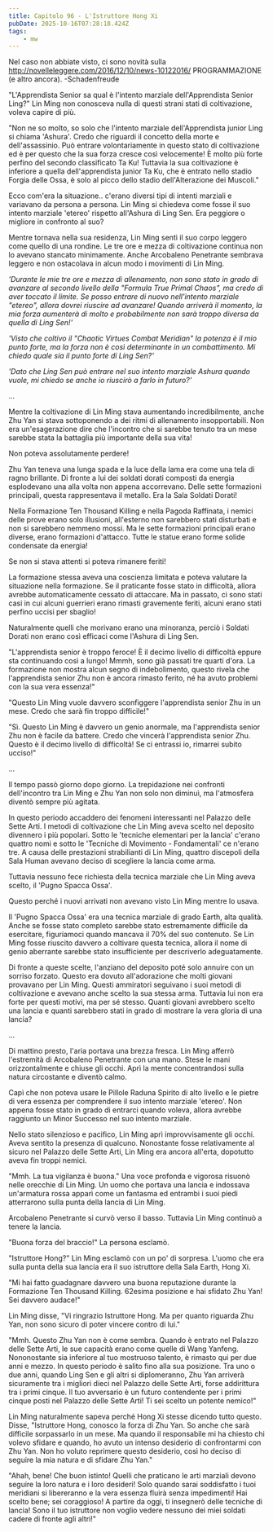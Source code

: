 ```yaml
---
title: Capitolo 96 - L'Istruttore Hong Xi
pubDate: 2025-10-16T07:28:18.424Z
tags:
    - mw
---
```



Nel caso non abbiate visto, ci sono novità sulla http://novelleleggere.com/2016/12/10/news-10122016/ PROGRAMMAZIONE (e altro ancora).
-Schadenfreude


"L'Apprendista Senior sa qual è l'intento marziale dell'Apprendista Senior Ling?" Lin Ming non conosceva nulla di questi strani stati di coltivazione, voleva capire di più.


"Non ne so molto, so solo che l'intento marziale dell'Apprendista junior Ling si chiama 'Ashura'. Credo che riguardi il concetto della morte e dell'assassinio. Può entrare volontariamente in questo stato di coltivazione ed è per questo che la sua forza cresce così velocemente! È molto più forte perfino del secondo classificato Ta Ku! Tuttavia la sua coltivazione è inferiore a quella dell'apprendista junior Ta Ku, che è entrato nello stadio Forgia delle Ossa, è solo al picco dello stadio dell'Alterazione dei Muscoli."


Ecco com'era la situazione.. c'erano diversi tipi di intenti marziali e variavano da persona a persona. Lin Ming si chiedeva come fosse il suo intento marziale 'etereo' rispetto all'Ashura di Ling Sen. Era peggiore o migliore in confronto al suo?


Mentre tornava nella sua residenza, Lin Ming sentì il suo corpo leggero come quello di una rondine. Le tre ore e mezza di coltivazione continua non lo avevano stancato minimamente. Anche Arcobaleno Penetrante sembrava leggero e non ostacolava in alcun modo i movimenti di Lin Ming.


<em>'Durante le mie tre ore e mezza di allenamento, non sono stato in grado di avanzare al secondo livello della "Formula True Primal Chaos", ma credo di aver toccato il limite. Se posso entrare di nuovo nell'intento marziale "etereo", allora dovrei riuscire ad avanzare! Quando arriverà il momento, la mia forza aumenterà di molto e probabilmente non sarà troppo diversa da quella di Ling Sen!'


'Visto che coltivo il "Chaotic Virtues Combat Meridian" la potenza è il mio punto forte, ma la forza non è così determinante in un combattimento. Mi chiedo quale sia il punto forte di Ling Sen?'


'Dato che Ling Sen può entrare nel suo intento marziale Ashura quando vuole, mi chiedo se anche io riuscirò a farlo in futuro?'</em>


...


Mentre la coltivazione di Lin Ming stava aumentando incredibilmente, anche Zhu Yan si stava sottoponendo a dei ritmi di allenamento insopportabili. Non era un'esagerazione dire che l'incontro che si sarebbe tenuto tra un mese sarebbe stata la battaglia più importante della sua vita!


Non poteva assolutamente perdere!


Zhu Yan teneva una lunga spada e la luce della lama era come una tela di ragno brillante. Di fronte a lui dei soldati dorati composti da energia esplodevano una alla volta non appena accorrevano. Delle sette formazioni principali, questa rappresentava il metallo. Era la Sala Soldati Dorati!


Nella Formazione Ten Thousand Killing e nella Pagoda Raffinata, i nemici delle prove erano solo illusioni, all'esterno non sarebbero stati disturbati e non si sarebbero nemmeno mossi. Ma le sette formazioni principali erano diverse, erano formazioni d'attacco. Tutte le statue erano forme solide condensate da energia!


Se non si stava attenti si poteva rimanere feriti!


La formazione stessa aveva una coscienza limitata e poteva valutare la situazione nella formazione. Se il praticante fosse stato in difficoltà, allora avrebbe automaticamente cessato di attaccare. Ma in passato, ci sono stati casi in cui alcuni guerrieri erano rimasti gravemente feriti, alcuni erano stati perfino uccisi per sbaglio!


Naturalmente quelli che morivano erano una minoranza, perciò i Soldati Dorati non erano così efficaci come l'Ashura di Ling Sen.


"L'apprendista senior è troppo feroce! È il decimo livello di difficoltà eppure sta continuando così a lungo! Mmmh, sono già passati tre quarti d'ora. La formazione non mostra alcun segno di indebolimento, questo rivela che l'apprendista senior Zhu non è ancora rimasto ferito, né ha avuto problemi con la sua vera essenza!"


"Questo Lin Ming vuole davvero sconfiggere l'apprendista senior Zhu in un mese. Credo che sarà fin troppo difficile!"


"Sì. Questo Lin Ming è davvero un genio anormale, ma l'apprendista senior Zhu non è facile da battere. Credo che vincerà l'apprendista senior Zhu. Questo è il decimo livello di difficoltà! Se ci entrassi io, rimarrei subito ucciso!"


...


Il tempo passò giorno dopo giorno. La trepidazione nei confronti dell'incontro tra Lin Ming e Zhu Yan non solo non diminuì, ma l'atmosfera diventò sempre più agitata.


In questo periodo accaddero dei fenomeni interessanti nel Palazzo delle Sette Arti. I metodi di coltivazione che Lin Ming aveva scelto nel deposito divennero i più popolari. Sotto le 'tecniche elementari per la lancia' c'erano quattro nomi e sotto le 'Tecniche di Movimento - Fondamentali' ce n'erano tre. A causa delle prestazioni strabilianti di Lin Ming, quattro discepoli della Sala Human avevano deciso di scegliere la lancia come arma.


Tuttavia nessuno fece richiesta della tecnica marziale che Lin Ming aveva scelto, il 'Pugno Spacca Ossa'.


Questo perché i nuovi arrivati non avevano visto Lin Ming mentre lo usava.


Il 'Pugno Spacca Ossa' era una tecnica marziale di grado Earth, alta qualità. Anche se fosse stato completo sarebbe stato estremamente difficile da esercitare, figuriamoci quando mancava il 70% del suo contenuto. Se Lin Ming fosse riuscito davvero a coltivare questa tecnica, allora il nome di genio aberrante sarebbe stato insufficiente per descriverlo adeguatamente.


Di fronte a queste scelte, l'anziano del deposito poté solo annuire con un sorriso forzato. Questo era dovuto all'adorazione che molti giovani provavano per Lin Ming. Questi ammiratori seguivano i suoi metodi di coltivazione e avevano anche scelto la sua stessa arma. Tuttavia lui non era forte per questi motivi, ma per sé stesso. Quanti giovani avrebbero scelto una lancia e quanti sarebbero stati in grado di mostrare la vera gloria di una lancia?


...


Di mattino presto, l'aria portava una brezza fresca. Lin Ming afferrò l'estremità di Arcobaleno Penetrante con una mano. Stese le mani orizzontalmente e chiuse gli occhi. Aprì la mente concentrandosi sulla natura circostante e diventò calmo.


Capì che non poteva usare le Pillole Raduna Spirito di alto livello e le pietre di vera essenza per comprendere il suo intento marziale 'etereo'. Non appena fosse stato in grado di entrarci quando voleva, allora avrebbe raggiunto un Minor Successo nel suo intento marziale.


Nello stato silenzioso e pacifico, Lin Ming aprì improvvisamente gli occhi. Aveva sentito la presenza di qualcuno.
Nonostante fosse relativamente al sicuro nel Palazzo delle Sette Arti, Lin Ming era ancora all'erta, dopotutto aveva fin troppi nemici.


"Mmh. La tua vigilanza è buona." Una voce profonda e vigorosa risuonò nelle orecchie di Lin Ming. Un uomo che portava una lancia e indossava un'armatura rossa apparì come un fantasma ed entrambi i suoi piedi atterrarono sulla punta della lancia di Lin Ming.


Arcobaleno Penetrante si curvò verso il basso. Tuttavia Lin Ming continuò a tenere la lancia.


"Buona forza del braccio!" La persona esclamò.


"Istruttore Hong?" Lin Ming esclamò con un po' di sorpresa. L'uomo che era sulla punta della sua lancia era il suo istruttore della Sala Earth, Hong Xi.


"Mi hai fatto guadagnare davvero una buona reputazione durante la Formazione Ten Thousand Killing. 62esima posizione e hai sfidato Zhu Yan! Sei davvero audace!"


Lin Ming disse, "Vi ringrazio Istruttore Hong. Ma per quanto riguarda Zhu Yan, non sono sicuro di poter vincere contro di lui."


"Mmh. Questo Zhu Yan non è come sembra. Quando è entrato nel Palazzo delle Sette Arti, le sue capacità erano come quelle di Wang Yanfeng. Nononostante sia inferiore al tuo mostruoso talento, è rimasto qui per due anni e mezzo. In questo periodo è salito fino alla sua posizione. Tra uno o due anni, quando Ling Sen e gli altri si diplomeranno, Zhu Yan arriverà sicuramente tra i migliori dieci nel Palazzo delle Sette Arti, forse addirittura tra i primi cinque. Il tuo avversario è un futuro contendente per i primi cinque posti nel Palazzo delle Sette Arti! Ti sei scelto un potente nemico!"


Lin Ming naturalmente sapeva perché Hong Xi stesse dicendo tutto questo. Disse, "Istruttore Hong, conosco la forza di Zhu Yan. So anche che sarà difficile sorpassarlo in un mese.
Ma quando il responsabile mi ha chiesto chi volevo sfidare e quando, ho avuto un intenso desiderio di confrontarmi con Zhu Yan. Non ho voluto reprimere questo desiderio, così ho deciso di seguire la mia natura e di sfidare Zhu Yan."


"Ahah, bene! Che buon istinto! Quelli che praticano le arti marziali devono seguire la loro natura e i loro desideri! Solo quando sarai soddisfatto i tuoi meridiani si libereranno e la vera essenza fluirà senza impedimenti! Hai scelto bene; sei coraggioso! A partire da oggi, ti insegnerò delle tecniche di lancia! Sono il tuo istruttore non voglio vedere nessuno dei miei soldati cadere di fronte agli altri!"
                                


                                

